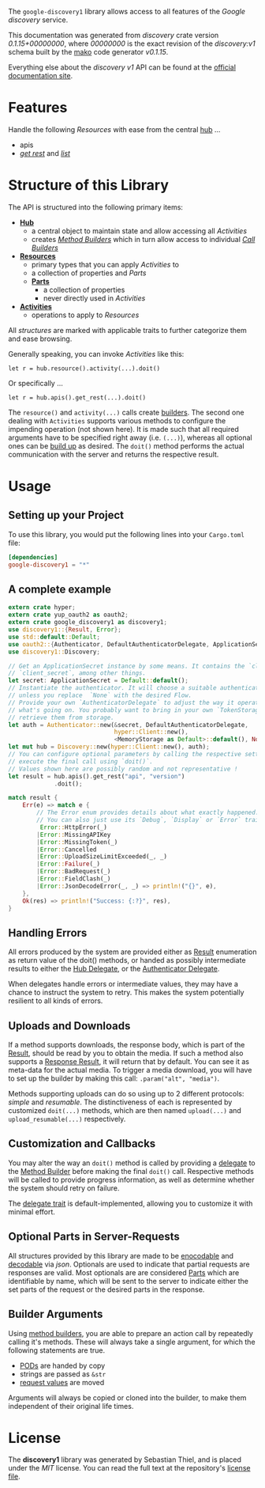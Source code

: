 <!---
DO NOT EDIT !
This file was generated automatically from 'src/mako/api/README.md.mako'
DO NOT EDIT !
-->
The `google-discovery1` library allows access to all features of the *Google discovery* service.

This documentation was generated from *discovery* crate version *0.1.15+00000000*, where *00000000* is the exact revision of the *discovery:v1* schema built by the [mako](http://www.makotemplates.org/) code generator *v0.1.15*.

Everything else about the *discovery* *v1* API can be found at the
[official documentation site](https://developers.google.com/discovery/).
# Features

Handle the following *Resources* with ease from the central [hub](http://byron.github.io/google-apis-rs/google_discovery1/struct.Discovery.html) ... 

* apis
 * [*get rest*](http://byron.github.io/google-apis-rs/google_discovery1/struct.ApiGetRestCall.html) and [*list*](http://byron.github.io/google-apis-rs/google_discovery1/struct.ApiListCall.html)




# Structure of this Library

The API is structured into the following primary items:

* **[Hub](http://byron.github.io/google-apis-rs/google_discovery1/struct.Discovery.html)**
    * a central object to maintain state and allow accessing all *Activities*
    * creates [*Method Builders*](http://byron.github.io/google-apis-rs/google_discovery1/trait.MethodsBuilder.html) which in turn
      allow access to individual [*Call Builders*](http://byron.github.io/google-apis-rs/google_discovery1/trait.CallBuilder.html)
* **[Resources](http://byron.github.io/google-apis-rs/google_discovery1/trait.Resource.html)**
    * primary types that you can apply *Activities* to
    * a collection of properties and *Parts*
    * **[Parts](http://byron.github.io/google-apis-rs/google_discovery1/trait.Part.html)**
        * a collection of properties
        * never directly used in *Activities*
* **[Activities](http://byron.github.io/google-apis-rs/google_discovery1/trait.CallBuilder.html)**
    * operations to apply to *Resources*

All *structures* are marked with applicable traits to further categorize them and ease browsing.

Generally speaking, you can invoke *Activities* like this:

```Rust,ignore
let r = hub.resource().activity(...).doit()
```

Or specifically ...

```ignore
let r = hub.apis().get_rest(...).doit()
```

The `resource()` and `activity(...)` calls create [builders][builder-pattern]. The second one dealing with `Activities` 
supports various methods to configure the impending operation (not shown here). It is made such that all required arguments have to be 
specified right away (i.e. `(...)`), whereas all optional ones can be [build up][builder-pattern] as desired.
The `doit()` method performs the actual communication with the server and returns the respective result.

# Usage

## Setting up your Project

To use this library, you would put the following lines into your `Cargo.toml` file:

```toml
[dependencies]
google-discovery1 = "*"
```

## A complete example

```Rust
extern crate hyper;
extern crate yup_oauth2 as oauth2;
extern crate google_discovery1 as discovery1;
use discovery1::{Result, Error};
use std::default::Default;
use oauth2::{Authenticator, DefaultAuthenticatorDelegate, ApplicationSecret, MemoryStorage};
use discovery1::Discovery;

// Get an ApplicationSecret instance by some means. It contains the `client_id` and 
// `client_secret`, among other things.
let secret: ApplicationSecret = Default::default();
// Instantiate the authenticator. It will choose a suitable authentication flow for you, 
// unless you replace  `None` with the desired Flow.
// Provide your own `AuthenticatorDelegate` to adjust the way it operates and get feedback about 
// what's going on. You probably want to bring in your own `TokenStorage` to persist tokens and
// retrieve them from storage.
let auth = Authenticator::new(&secret, DefaultAuthenticatorDelegate,
                              hyper::Client::new(),
                              <MemoryStorage as Default>::default(), None);
let mut hub = Discovery::new(hyper::Client::new(), auth);
// You can configure optional parameters by calling the respective setters at will, and
// execute the final call using `doit()`.
// Values shown here are possibly random and not representative !
let result = hub.apis().get_rest("api", "version")
             .doit();

match result {
    Err(e) => match e {
        // The Error enum provides details about what exactly happened.
        // You can also just use its `Debug`, `Display` or `Error` traits
         Error::HttpError(_)
        |Error::MissingAPIKey
        |Error::MissingToken(_)
        |Error::Cancelled
        |Error::UploadSizeLimitExceeded(_, _)
        |Error::Failure(_)
        |Error::BadRequest(_)
        |Error::FieldClash(_)
        |Error::JsonDecodeError(_, _) => println!("{}", e),
    },
    Ok(res) => println!("Success: {:?}", res),
}

```
## Handling Errors

All errors produced by the system are provided either as [Result](http://byron.github.io/google-apis-rs/google_discovery1/enum.Result.html) enumeration as return value of 
the doit() methods, or handed as possibly intermediate results to either the 
[Hub Delegate](http://byron.github.io/google-apis-rs/google_discovery1/trait.Delegate.html), or the [Authenticator Delegate](http://byron.github.io/google-apis-rs/google_discovery1/../yup-oauth2/trait.AuthenticatorDelegate.html).

When delegates handle errors or intermediate values, they may have a chance to instruct the system to retry. This 
makes the system potentially resilient to all kinds of errors.

## Uploads and Downloads
If a method supports downloads, the response body, which is part of the [Result](http://byron.github.io/google-apis-rs/google_discovery1/enum.Result.html), should be
read by you to obtain the media.
If such a method also supports a [Response Result](http://byron.github.io/google-apis-rs/google_discovery1/trait.ResponseResult.html), it will return that by default.
You can see it as meta-data for the actual media. To trigger a media download, you will have to set up the builder by making
this call: `.param("alt", "media")`.

Methods supporting uploads can do so using up to 2 different protocols: 
*simple* and *resumable*. The distinctiveness of each is represented by customized 
`doit(...)` methods, which are then named `upload(...)` and `upload_resumable(...)` respectively.

## Customization and Callbacks

You may alter the way an `doit()` method is called by providing a [delegate](http://byron.github.io/google-apis-rs/google_discovery1/trait.Delegate.html) to the 
[Method Builder](http://byron.github.io/google-apis-rs/google_discovery1/trait.CallBuilder.html) before making the final `doit()` call. 
Respective methods will be called to provide progress information, as well as determine whether the system should 
retry on failure.

The [delegate trait](http://byron.github.io/google-apis-rs/google_discovery1/trait.Delegate.html) is default-implemented, allowing you to customize it with minimal effort.

## Optional Parts in Server-Requests

All structures provided by this library are made to be [enocodable](http://byron.github.io/google-apis-rs/google_discovery1/trait.RequestValue.html) and 
[decodable](http://byron.github.io/google-apis-rs/google_discovery1/trait.ResponseResult.html) via *json*. Optionals are used to indicate that partial requests are responses 
are valid.
Most optionals are are considered [Parts](http://byron.github.io/google-apis-rs/google_discovery1/trait.Part.html) which are identifiable by name, which will be sent to 
the server to indicate either the set parts of the request or the desired parts in the response.

## Builder Arguments

Using [method builders](http://byron.github.io/google-apis-rs/google_discovery1/trait.CallBuilder.html), you are able to prepare an action call by repeatedly calling it's methods.
These will always take a single argument, for which the following statements are true.

* [PODs][wiki-pod] are handed by copy
* strings are passed as `&str`
* [request values](http://byron.github.io/google-apis-rs/google_discovery1/trait.RequestValue.html) are moved

Arguments will always be copied or cloned into the builder, to make them independent of their original life times.

[wiki-pod]: http://en.wikipedia.org/wiki/Plain_old_data_structure
[builder-pattern]: http://en.wikipedia.org/wiki/Builder_pattern
[google-go-api]: https://github.com/google/google-api-go-client

# License
The **discovery1** library was generated by Sebastian Thiel, and is placed 
under the *MIT* license.
You can read the full text at the repository's [license file][repo-license].

[repo-license]: https://github.com/Byron/google-apis-rs/LICENSE.md

